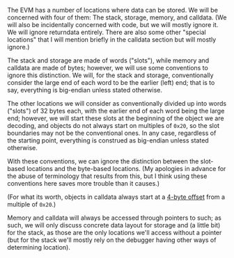 The EVM has a number of locations where data can be stored.  We will be
concerned with four of them: The stack, storage, memory, and calldata.  (We will
also be incidentally concerned with code, but we will mostly ignore it.  We will
ignore returndata entirely.  There are also some other "special locations" that
I will mention briefly in the calldata section but will mostly ignore.)

The stack and storage are made of words ("slots"), while memory and calldata are
made of bytes; however, we will use some conventions to ignore this distinction.
We will, for the stack and storage, conventionally consider the large end of
each word to be the earlier (left) end; that is to say, everything is big-endian
unless stated otherwise.

The other locations we will consider as conventionally divided up into words
("slots") of 32 bytes each, with the earlier end of each word being the large
end; however, we will start these slots at the beginning of the object we are
decoding, and objects do not always start on multiples of `0x20`, so the slot
boundaries may not be the conventional ones.  In any case, regardless of the
starting point, everything is construed as big-endian unless stated otherwise.

With these conventions, we can ignore the distinction between the slot-based
locations and the byte-based locations.  (My apologies in advance for the abuse
of terminology that results from this, but I think using these conventions here
saves more trouble than it causes.)

(For what its worth, objects in calldata always start at a [4-byte
offset](#user-content-locations-in-detail-calldata-in-detail-slots-in-calldata-and-the-offset) from a multiple of `0x20`.)

Memory and calldata will always be accessed through pointers to such; as such,
we will only discuss concrete data layout for storage and (a little bit) for the
stack, as those are the only locations we'll access without a pointer (but for
the stack we'll mostly rely on the debugger having other ways of determining
location).
